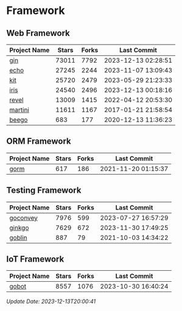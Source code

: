 # Framework

## Web Framework
| Project Name | Stars | Forks | Last Commit |
| ------------ | ----- | ----- | ----------- |
| [gin](https://github.com/gin-gonic/gin) | 73011 | 7792 | 2023-12-13 02:28:51 |
| [echo](https://github.com/labstack/echo) | 27245 | 2244 | 2023-11-07 13:09:43 |
| [kit](https://github.com/go-kit/kit) | 25720 | 2479 | 2023-05-29 21:23:33 |
| [iris](https://github.com/kataras/iris) | 24540 | 2496 | 2023-12-13 00:18:16 |
| [revel](https://github.com/revel/revel) | 13009 | 1415 | 2022-04-12 20:53:30 |
| [martini](https://github.com/go-martini/martini) | 11611 | 1167 | 2017-01-21 21:58:54 |
| [beego](https://github.com/astaxie/beego) | 683 | 177 | 2020-12-13 11:36:23 |

## ORM Framework
| Project Name | Stars | Forks | Last Commit |
| ------------ | ----- | ----- | ----------- |
| [gorm](https://github.com/jinzhu/gorm) | 617 | 186 | 2021-11-20 01:15:37 |

## Testing Framework
| Project Name | Stars | Forks | Last Commit |
| ------------ | ----- | ----- | ----------- |
| [goconvey](https://github.com/smartystreets/goconvey) | 7976 | 599 | 2023-07-27 16:57:29 |
| [ginkgo](https://github.com/onsi/ginkgo) | 7629 | 672 | 2023-11-30 17:49:25 |
| [goblin](https://github.com/franela/goblin) | 887 | 79 | 2021-10-03 14:34:22 |

## IoT Framework
| Project Name | Stars | Forks | Last Commit |
| ------------ | ----- | ----- | ----------- |
| [gobot](https://github.com/hybridgroup/gobot) | 8557 | 1076 | 2023-10-30 16:40:24 |

*Update Date: 2023-12-13T20:00:41*